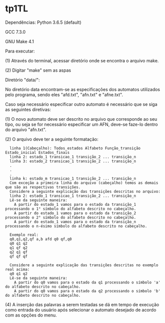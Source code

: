 # tp1TL
Dependências:
  Python 3.6.5 (default)
  
  GCC 7.3.0
  
  GNU Make 4.1


Para executar:

  (1) Através do terminal, acessar diretório onde se encontra o arquivo make.
  
  (2) Digitar "make" sem as aspas
  
  
Diretório "data/":

  No diretório data encontram-se as especificações dos automatos utilizados pelo programa,
  sendo eles "afd.txt", "afn.txt" e "afne.txt".
  
  Caso seja necessário especificar outro automato é necessário que se siga as seguintes diretivas:
  
  (1) O novo automato deve ser descrito no arquivo que corresponde ao seu tipo, ou seja
      se for necessário especificar um AFN, deve-se faze-lo dentro do arquivo "afn.txt".
      
  (2) O arquivo deve ter a seguinte formatação:
  
      linha 1(Cabeçalho): Todos_estados Alfabeto Função_transição Estado_inicial Estados_finais
      linha 2: estado_1 transicao_1 transição_2 ... transição_n 
      linha 3: estado_2 transicao_1 transição_2 ... transição_n
      .
      .
      .
      linha k: estado_m transicao_1 transição_2 ... transição_n
      Com exceção a primeira linha do arquivo (cabeçalho) temos as demais que são as respectivas transições.
      Considere a seguinte explicação das transições descritas no arquivo:
      linha 2: estado_1 transicao_1 transição_2 ... transição_n
      Lê-se da seguinte maneira:
        A partir do estado_1 vamos para o estado da transição_1 processando o 1° símbolo do alfabeto descrito no cabeçalho.
        A partir do estado_1 vamos para o estado da transição_2 processando o 2° símbolo do alfabeto descrito no cabeçalho.
        A partir do estado_1 vamos para o estado da transição_n processando o n-ésimo símbolo do alfabeto descrito no cabeçalho.
        
      Exemplo real:
      q0,q1,q2,qf a,b afd q0 qf,q0
      q0 q1 q2
      q1 qf q2
      q2 q1 qf
      qf qf qf
      
      Considere a seguinte explicação das transições descritas no exemplo real acima:
      q0 q1 q2
      Lê-se da seguinte maneira:
        A partir do q0 vamos para o estado da q1 processando o símbolo 'a' do alfabeto descrito no cabeçalho.
        A partir do q0 vamos para o estado da q2 processando o símbolo 'b' do alfabeto descrito no cabeçalho.
        
   (4) A inserção das palavras a serem testadas se dá em tempo de execução como entrada do
       usuário após selecionar o automato desejado de acordo com as opções do menu.
